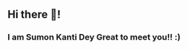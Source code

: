 ## Hi there 👋! 
### I am Sumon Kanti Dey Great to meet you!! :)
<!--
Do have a look at my [Blog](https://sumonkantidey.github.io/)!!!
